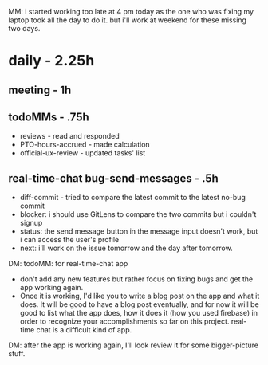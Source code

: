 MM: i started working too late at 4 pm today as the one who was fixing my laptop took all the day to do it. but i'll work at weekend for these missing two days. 
# daily - 2.25h

## meeting - 1h

## todoMMs - .75h
* reviews - read and responded
* PTO-hours-accrued - made calculation
* official-ux-review - updated tasks' list

## real-time-chat bug-send-messages - .5h
* diff-commit - tried to compare the latest commit to the latest no-bug commit
* blocker: i should use GitLens to compare the two commits but i couldn't signup
* status: the send message button in the message input doesn't work, but i can access the user's profile
* next: i'll work on the issue tomorrow and the day after tomorrow.

DM: todoMM: for real-time-chat app
* don't add any new features but rather focus on fixing bugs and get the app working again. 
* Once it is working, I'd like you to write a blog post on the app and what it does. It will be good to have a blog post eventually, and for now it will be good to list what the app does, how it does it (how you used firebase) in order to recognize your accomplishments so far on this project. real-time chat is a difficult kind of app.

DM: after the app is working again, I'll look review it for some bigger-picture stuff. 